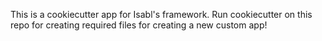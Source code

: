 This is a cookiecutter app for Isabl's framework. 
Run cookiecutter on this repo for creating required files for creating a new custom app!